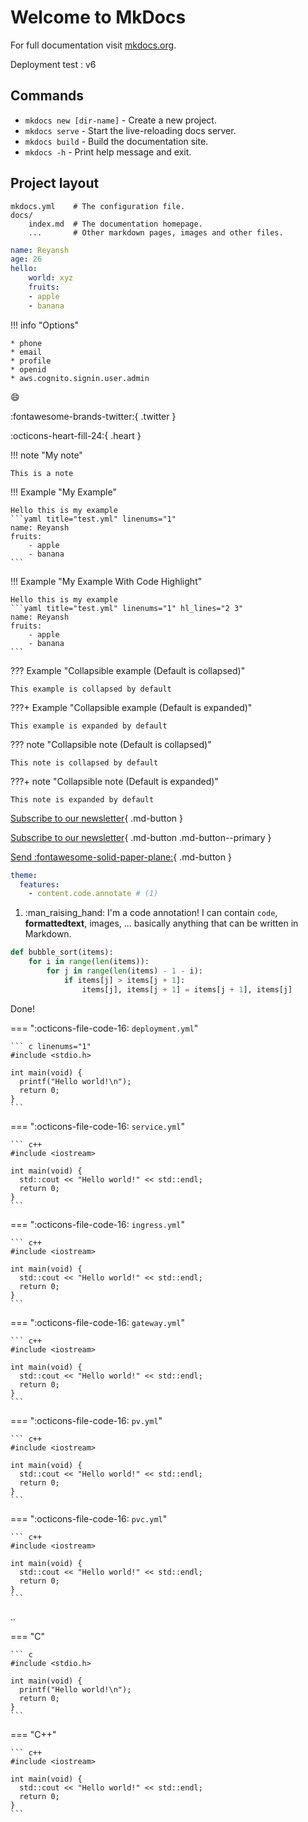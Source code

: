 # Welcome to MkDocs

For full documentation visit [mkdocs.org](https://www.mkdocs.org).

Deployment test : v6

## Commands

* `mkdocs new [dir-name]` - Create a new project.
* `mkdocs serve` - Start the live-reloading docs server.
* `mkdocs build` - Build the documentation site.
* `mkdocs -h` - Print help message and exit.

## Project layout

    mkdocs.yml    # The configuration file.
    docs/
        index.md  # The documentation homepage.
        ...       # Other markdown pages, images and other files.

```yaml title="values.yml"
name: Reyansh
age: 26
hello:
    world: xyz
    fruits:
    - apple
    - banana
```

!!! info "Options"

    * phone
    * email
    * profile
    * openid
    * aws.cognito.signin.user.admin

:smile:

:fontawesome-brands-twitter:{ .twitter }

:octicons-heart-fill-24:{ .heart }


!!! note "My note"

    This is a note


!!! Example "My Example"

    Hello this is my example
    ```yaml title="test.yml" linenums="1"
    name: Reyansh
    fruits:
        - apple
        - banana
    ```


!!! Example "My Example With Code Highlight"

    Hello this is my example
    ```yaml title="test.yml" linenums="1" hl_lines="2 3"
    name: Reyansh
    fruits:
        - apple
        - banana
    ```

??? Example "Collapsible example (Default is collapsed)"

    This example is collapsed by default


???+ Example "Collapsible example (Default is expanded)"

    This example is expanded by default


??? note "Collapsible note (Default is collapsed)"

    This note is collapsed by default


???+ note "Collapsible note (Default is expanded)"

    This note is expanded by default


[Subscribe to our newsletter](#){ .md-button }

[Subscribe to our newsletter](#){ .md-button .md-button--primary }

[Send :fontawesome-solid-paper-plane:](#){ .md-button }

```yaml
theme:
  features:
    - content.code.annotate # (1)
```

1. :man_raising_hand: I'm a code annotation! I can contain `code`, __formattedtext__, images, ... basically anything that can be written in Markdown.


``` py hl_lines="2 3" linenums="1"
def bubble_sort(items):
    for i in range(len(items)):
        for j in range(len(items) - 1 - i):
            if items[j] > items[j + 1]:
                items[j], items[j + 1] = items[j + 1], items[j]
```

Done!

=== ":octicons-file-code-16: `deployment.yml`"

    ``` c linenums="1"
    #include <stdio.h>

    int main(void) {
      printf("Hello world!\n");
      return 0;
    }
    ```

=== ":octicons-file-code-16: `service.yml`"

    ``` c++
    #include <iostream>

    int main(void) {
      std::cout << "Hello world!" << std::endl;
      return 0;
    }
    ```

=== ":octicons-file-code-16: `ingress.yml`"

    ``` c++
    #include <iostream>

    int main(void) {
      std::cout << "Hello world!" << std::endl;
      return 0;
    }
    ```

=== ":octicons-file-code-16: `gateway.yml`"

    ``` c++
    #include <iostream>

    int main(void) {
      std::cout << "Hello world!" << std::endl;
      return 0;
    }
    ```

=== ":octicons-file-code-16: `pv.yml`"

    ``` c++
    #include <iostream>

    int main(void) {
      std::cout << "Hello world!" << std::endl;
      return 0;
    }
    ```

=== ":octicons-file-code-16: `pvc.yml`"

    ``` c++
    #include <iostream>

    int main(void) {
      std::cout << "Hello world!" << std::endl;
      return 0;
    }
    ```
..

=== "C"

    ``` c
    #include <stdio.h>

    int main(void) {
      printf("Hello world!\n");
      return 0;
    }
    ```

=== "C++"

    ``` c++
    #include <iostream>

    int main(void) {
      std::cout << "Hello world!" << std::endl;
      return 0;
    }
    ```
